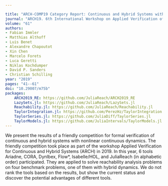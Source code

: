 ```yaml
---

title: "ARCH-COMP19 Category Report: Continuous and Hybrid Systems with Nonlinear Dynamics"
journal: "ARCH19. 6th International Workshop on Applied Verification of Continuous and Hybrid Systems"
volume: "61"
authors:
- Fabian Immler
- Matthias Althoff
- Luis Benet
- Alexandre Chapoutot
- Xin Chen
- Marcelo Forets
- Luca Geretti
- Niklas Kochdumper
- David P. Sanders
- Christian Schilling
year: "2019"
pages: "41--61"
doi: "10.29007/m75b"
packages:
    ARCH2019_RE: https://github.com/JuliaReach/ARCH2019_RE
    LazySets.jl: https://github.com/JuliaReach/LazySets.jl
    Reachability.jl: https://github.com/JuliaReach/Reachability.jl
    TaylorIntegration.jl: https://github.com/PerezHz/TaylorIntegration.jl
    TaylorSeries.jl: https://github.com/JuliaDiff/TaylorSeries.jl
    TaylorModels.jl: https://github.com/JuliaIntervals/TaylorModels.jl
---
```


We present the results of a friendly competition for formal verification of continuous and hybrid systems with nonlinear 
continuous dynamics. The friendly competition took place as part of the workshop Applied Verification for Continuous and 
Hybrid Systems (ARCH) in 2019. In this year, 6 tools Ariadne, CORA, DynIbex, Flow*, Isabelle/HOL, and JuliaReach 
(in alphabetic order) participated. They are applied to solve reachability analysis problems on four benchmark problems, 
one of them with hybrid dynamics. We do not rank the tools based on the results, but show the current status and discover 
the potential advantages of different tools.
